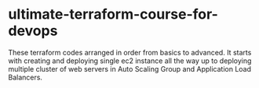 # ultimate-terraform-course-for-devops
These terraform codes arranged in order from basics to advanced. It starts with creating and deploying  single ec2 instance  all the way up to deploying multiple cluster of web servers in Auto Scaling Group and Application Load Balancers.

